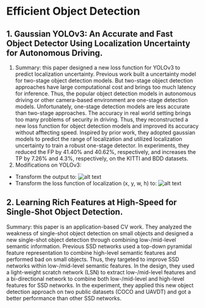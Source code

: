 # Efficient Object Detection
## 1. Gaussian YOLOv3: An Accurate and Fast Object Detector Using Localization Uncertainty for Autonomous Driving.
1. Summary: this paper designed a new loss function for YOLOv3 to predict localization uncertainty. Previous work built a uncertainty model for two-stage object detection models. But two-stage object detection approaches have large computational cost and brings too much latency for inference. Thus, the popular object detection models in autonomous driving or other camera-based environment are one-stage detection models. Unfortunately, one-stage detection models are less accurate than two-stage approaches. The accuracy in real world setting brings too many problems of security in driving. Thus, they reconstructed a new loss function for object detection models and improved its accuracy without afftecting speed. Inspired by prior work, they adopted gaussian models to predict the range of localization and utilized localization uncertainty to train a robust one-stage detector. In experiments, they reduced the FP by 41.40% and 40.62%, respectively, and increases the TP by 7.26% and 4.3%, respectively, on the KITTI and BDD datasets.
2. Modifications on YOLOv3: 
  * Transform the output to:
  ![alt text](https://github.com/YanLu-nyu/Awesome-Multi-Camera-Network/blob/master/Images/gaussian_yolo1.png) 
  * Transform the loss function of localization (x, y, w, h) to:
  ![alt text](https://github.com/YanLu-nyu/Awesome-Multi-Camera-Network/blob/master/Images/gaussian_yolo2.png) 
## 2. Learning Rich Features at High-Speed for Single-Shot Object Detection.
Summary: this paper is an application-based CV work. They analyzed the weakness of single-shot object detection on small objects and designed a new single-shot object detection  through combining low-/mid-level semantic information. Previous SSD networks used a top-down pyramidal feature representation to combine high-level semantic features and performed bad on small objects. Thus, they targeted to improve SSD networks within low-/mid-level semantic features. In the design, they used a light-weight scratch network (LSN) to extract low-/mid-level features and a bi-directional network to combine both low-/mid-level and high-level features for SSD networks. In the experiment, they applied this new object detection approach on two public datasets (COCO and UAVDT) and got a better performance than other SSD networks.

